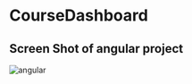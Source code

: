 # CourseDashboard

## Screen Shot of angular project

![angular](https://user-images.githubusercontent.com/58641475/94736895-a6d58480-0375-11eb-95b5-466e10c3b6b2.png)
